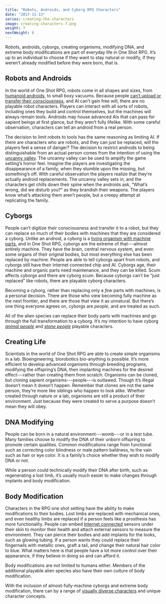 ```yaml
---
title: "Robots, Androids, and Cyborg RPG Characters"
date: "2017-11-13"
series: creating-the-characters
image: creating-characters-7.png
weight: 7
nextWeight: 8
---
```


Robots, androids, cyborgs, creating organisms, modifying DNA, and extreme body modifications are part of everyday life in One Shot RPG. It’s up to an individual to choose if they want to stay natural or modify, if they weren’t already modified before they were born, that is.<!--more-->

## Robots and Androids
In the world of One Shot RPG, robots come in all shapes and sizes, from [humanoid androids](https://en.wikipedia.org/wiki/Android_(robot)), to small boxy vacuums. Because people [can’t upload or transfer their consciousness](/blog/creating-the-characters/ai-and-internet/#internet-connected-beings), and AI can’t gain free will, there are no playable robot characters. Players can interact with all sorts of robots, including ones they build and control themselves, but the machines will always remain tools. Androids may house advanced AIs that can pass for sapient beings at first glance, but they aren’t fully lifelike. With some careful observation, characters can tell an android from a real person.

The decision to limit robots to tools has the same reasoning as limiting AI. If there are characters who are robots, and they can just be replaced, will the players feel a sense of danger? The decision to restrict androids to being distinguishable from an actual person comes from the intention of using the [uncanny valley](https://en.wikipedia.org/wiki/Uncanny_valley). The uncanny valley can be used to amplify the game setting’s horror feel. Imagine the players are investigating the disappearance of a family, when they stumble upon the missing, but something’s off. With careful observation the players realize that they’re actually android replacements. The uncanny valley sets in, and the characters get chills down their spine when the androids ask, “What’s wrong, did we disturb you?” as they brandish their weapons. The players know what’s attacking them aren’t people, but a creepy attempt at replicating the family.

## Cyborgs
People can’t digitize their consciousness and transfer it to a robot, but they can replace so much of their bodies with machines that they are considered a cyborg. Unlike an android, a cyborg is a [living organism with machine parts](http://tvtropes.org/pmwiki/pmwiki.php/Main/Cyborg), and in One Shot RPG, cyborgs are the extreme of that---almost entirely machine. They have the brain, central nervous system, and even some organs of their original bodies, but most everything else has been replaced by machine. People are able to tell cyborgs apart from robots, and cyborgs still have their Internet connected chip and AI. Cyborgs age, their machine and organic parts need maintenance, and they can be killed. Scum affects cyborgs and there are cyborg scum. Because cyborgs can’t be “just replaced” like robots, there are playable cyborg characters.

Becoming a cyborg, rather than replacing only a _few_ parts with machines, is a personal decision. There are those who view becoming fully machine as the next frontier, and there are those that view it as unnatural. But there’s one thing everyone agrees on, cyborgs are _people_, and are treated as such.

All of the alien species can replace their body parts with machines and go through the full transformation to a cyborg. It’s my intention to have cyborg _[animal people](/blog/creating-the-setting/planets-and-races/#venus)_ and _[stone people](/blog/creating-the-setting/planets-and-races/#mars)_ playable characters.

## Creating Life
Scientists in the world of One Shot RPG are able to create simple organisms in a lab. Bioengineering, biorobotics bio-anything is possible. It’s more efficient to develop advanced organisms through breeding programs, modifying the offspring’s DNA, then implanting machines for the desired effect---rather than creating them from scratch. Organisms can be cloned, but cloning sapient organisms---people---is outlawed. Though it’s illegal doesn’t mean it doesn’t happen. Remember that clones are not the same person, they’re more like siblings who happen to look alike. Whether created through nature or a lab, organisms are still a product of their environment. Just because they were created to serve a purpose doesn’t mean they will obey.

## DNA Modifying
People can be born in a natural environment---womb---or in a test tube. Many families choose to modify the DNA of their unborn offspring to promote certain qualities. Common modifications range from functional such as correcting color blindness or male pattern baldness, to the vain such as hair or eye color. It is a family’s choice whether they wish to modify DNA or not.

While a person could technically modify their DNA after birth, such as regenerating a lost limb, it’s usually much easier to make changes through implants and body modification.

## Body Modification
Characters in the RPG one shot setting have the ability to make modifications to their bodies. Lost limbs are replaced with mechanical ones, and even healthy limbs are replaced if a person feels like a prosthesis has more functionality. People can embed [Internet connected](/blog/creating-the-characters/ai-and-internet/#internet-connected-beings) sensors under their skin to monitor their health and attach external sensors to measure the environment. They can pierce their bodies and add implants for the looks, such as glowing tubing. If a person wants they could replace their fingernails with metallic ones, graft a tail, and change their natural hair color to blue. What matters here is that people have a lot more control over their appearance, if they believe in doing so and can afford it.

Body modifications are not limited to humans either. Members of the additional playable alien species also have their own culture of body modification.

With the inclusion of almost-fully-machine cyborgs and extreme body modification, there can by a range of [visually diverse characters](/blog/creating-the-characters/visual-goals/) and unique character concepts.
